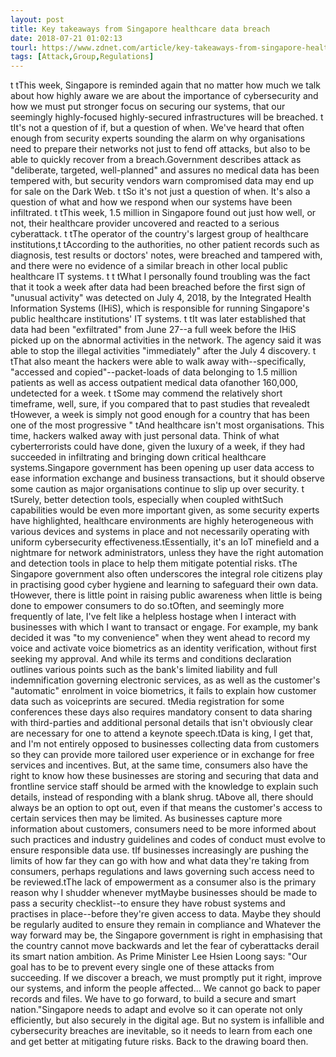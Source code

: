 ```yaml
---
layout: post
title: Key takeaways from Singapore healthcare data breach
date: 2018-07-21 01:02:13
tourl: https://www.zdnet.com/article/key-takeaways-from-singapore-healthcare-data-breach/
tags: [Attack,Group,Regulations]
---
```

 t tThis week, Singapore is reminded again that no matter how much we talk about how highly aware we are about the importance of cybersecurity and how we must put stronger focus on securing our systems, that our seemingly highly-focused highly-secured infrastructures will be breached. t tIt's not a question of if, but a question of when. We've heard that often enough from security experts sounding the alarm on why organisations need to prepare their networks not just to fend off attacks, but also to be able to quickly recover from a breach.Government describes attack as "deliberate, targeted, well-planned" and assures no medical data has been tempered with, but security vendors warn compromised data may end up for sale on the Dark Web. t tSo it's not just a question of when. It's also a question of what and how we respond when our systems have been infiltrated. t tThis week, 1.5 million in Singapore found out just how well, or not, their healthcare provider uncovered and reacted to a serious cyberattack. t tThe operator of the country's largest group of healthcare institutions,t tAccording to the authorities, no other patient records such as diagnosis, test results or doctors' notes, were breached and tampered with, and there were no evidence of a similar breach in other local public healthcare IT systems. t t tWhat I personally found troubling was the fact that it took a week after data had been breached before the first sign of "unusual activity" was detected on July 4, 2018, by the Integrated Health Information Systems (IHiS), which is responsible for running Singapore's public healthcare institutions' IT systems. t tIt was later established that data had been "exfiltrated" from June 27--a full week before the IHiS picked up on the abnormal activities in the network. The agency said it was able to stop the illegal activities "immediately" after the July 4 discovery. t tThat also meant the hackers were able to walk away with--specifically, "accessed and copied"--packet-loads of data belonging to 1.5 million patients as well as access outpatient medical data ofanother 160,000, undetected for a week. t tSome may commend the relatively short timeframe, well, sure, if you compared that to past studies that revealedt tHowever, a week is simply not good enough for a country that has been one of the most progressive " tAnd healthcare isn't most organisations. This time, hackers walked away with just personal data. Think of what cyberterrorists could have done, given the luxury of a week, if they had succeeded in infiltrating and bringing down critical healthcare systems.Singapore government has been opening up user data access to ease information exchange and business transactions, but it should observe some caution as major organisations continue to slip up over security. t tSurely, better detection tools, especially when coupled withtSuch capabilities would be even more important given, as some security experts have highlighted, healthcare environments are highly heterogeneous with various devices and systems in place and not necessarily operating with uniform cybersecurity effectiveness.tEssentially, it's an IoT minefield and a nightmare for network administrators, unless they have the right automation and detection tools in place to help them mitigate potential risks. tThe Singapore government also often underscores the integral role citizens play in practising good cyber hygiene and learning to safeguard their own data. tHowever, there is little point in raising public awareness when little is being done to empower consumers to do so.tOften, and seemingly more frequently of late, I've felt like a helpless hostage when I interact with businesses with which I want to transact or engage. For example, my bank decided it was "to my convenience" when they went ahead to record my voice and activate voice biometrics as an identity verification, without first seeking my approval. And while its terms and conditions declaration outlines various points such as the bank's limited liability and full indemnification governing electronic services, as as well as the customer's "automatic" enrolment in voice biometrics, it fails to explain how customer data such as voiceprints are secured. tMedia registration for some conferences these days also requires mandatory consent to data sharing with third-parties and additional personal details that isn't obviously clear are necessary for one to attend a keynote speech.tData is king, I get that, and I'm not entirely opposed to businesses collecting data from customers so they can provide more tailored user experience or in exchange for free services and incentives. But, at the same time, consumers also have the right to know how these businesses are storing and securing that data and frontline service staff should be armed with the knowledge to explain such details, instead of responding with a blank shrug. tAbove all, there should always be an option to opt out, even if that means the customer's access to certain services then may be limited. As businesses capture more information about customers, consumers need to be more informed about such practices and industry guidelines and codes of conduct must evolve to ensure responsible data use. tIf businesses increasingly are pushing the limits of how far they can go with how and what data they're taking from consumers, perhaps regulations and laws governing such access need to be reviewed.tThe lack of empowerment as a consumer also is the primary reason why I shudder whenever mytMaybe businesses should be made to pass a security checklist--to ensure they have robust systems and practises in place--before they're given access to data. Maybe they should be regularly audited to ensure they remain in compliance and Whatever the way forward may be, the Singapore government is right in emphasising that the country cannot move backwards and let the fear of cyberattacks derail its smart nation ambition. As Prime Minister Lee Hsien Loong says: "Our goal has to be to prevent every single one of these attacks from succeeding. If we discover a breach, we must promptly put it right, improve our systems, and inform the people affected... We cannot go back to paper records and files. We have to go forward, to build a secure and smart nation."Singapore needs to adapt and evolve so it can operate not only efficiently, but also securely in the digital age. But no system is infallible and cybersecurity breaches are inevitable, so it needs to learn from each one and get better at mitigating future risks. Back to the drawing board then.